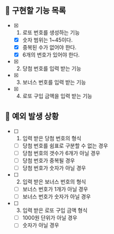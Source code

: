 ## 📌 구현할 기능 목록

- [x] 1. 로또 번호를 생성하는 기능
  - [x] 숫자 범위는 1~45이다.
  - [x] 중복된 수가 없어야 한다.
  - [x] 6개의 번호가 있어야 한다.

- [x] 2. 당첨 번호를 입력 받는 기능

- [x] 3. 보너스 번호를 입력 받는 기능

- [x] 4. 로또 구입 금액을 입력 받는 기능

## 📌 예외 발생 상황

- [ ] 1. 입력 받은 당첨 번호의 형식
  - [ ] 당첨 번호를 쉼표로 구분할 수 없는 경우
  - [ ] 당첨 번호의 갯수가 6개가 아닐 경우
  - [ ] 당첨 번호가 중복될 경우
  - [ ] 당첨 번호가 숫자가 아닐 경우

- [ ] 2. 입력 받은 보너스 번호의 형식
  - [ ] 보너스 번호가 1개가 아닐 경우
  - [ ] 보너스 번호가 숫자가 아닐 경우

- [ ] 3. 입력 받은 로또 구입 금액 형식
  - [ ] 1000원 단위가 아닐 경우
  - [ ] 숫자가 아닐 경우